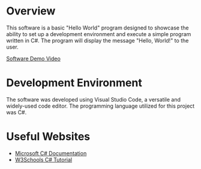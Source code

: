 # Overview

This software is a basic "Hello World" program designed to showcase the ability to set up a development environment and execute a simple program written in C#. The program will display the message "Hello, World!" to the user. 

[Software Demo Video](https://youtu.be/Qz9RRJlaaX8)

# Development Environment

The software was developed using Visual Studio Code, a versatile and widely-used code editor. The programming language utilized for this project was C#. 


# Useful Websites

* [Microsoft C# Documentation](https://learn.microsoft.com/en-us/dotnet/csharp/)
* [W3Schools C# Tutorial](https://www.w3schools.com/cs/index.php)
